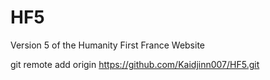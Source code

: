 # HF5
Version 5 of the Humanity First France Website


git remote add origin https://github.com/Kaidjinn007/HF5.git
